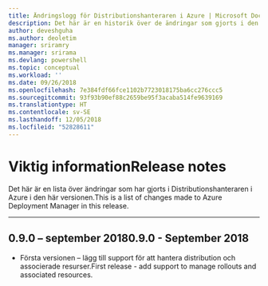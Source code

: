 ```yaml
---
title: Ändringslogg för Distributionshanteraren i Azure | Microsoft Docs
description: Det här är en historik över de ändringar som gjorts i den senaste versionen av Distributionshanteraren i Azure.
author: deveshguha
ms.author: deoletim
manager: sriramry
ms.manager: srirama
ms.devlang: powershell
ms.topic: conceptual
ms.workload: ''
ms.date: 09/26/2018
ms.openlocfilehash: 7e384fdf66fce1102b7723018175ba6cc276ccc5
ms.sourcegitcommit: 93f93b90ef88c2659be95f3acaba514fe9639169
ms.translationtype: HT
ms.contentlocale: sv-SE
ms.lasthandoff: 12/05/2018
ms.locfileid: "52828611"
---
```

# <a name="release-notes"></a><span data-ttu-id="25a83-103">Viktig information</span><span class="sxs-lookup"><span data-stu-id="25a83-103">Release notes</span></span>

<span data-ttu-id="25a83-104">Det här är en lista över ändringar som har gjorts i Distributionshanteraren i Azure i den här versionen.</span><span class="sxs-lookup"><span data-stu-id="25a83-104">This is a list of changes made to Azure Deployment Manager in this release.</span></span>

---
## <a name="090---september-2018"></a><span data-ttu-id="25a83-105">0.9.0 – september 2018</span><span class="sxs-lookup"><span data-stu-id="25a83-105">0.9.0 - September 2018</span></span>
* <span data-ttu-id="25a83-106">Första versionen – lägg till support för att hantera distribution och associerade resurser.</span><span class="sxs-lookup"><span data-stu-id="25a83-106">First release - add support to manage rollouts and associated resources.</span></span>